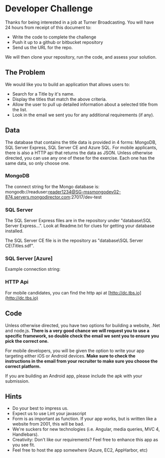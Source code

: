 # Developer Challenge
Thanks for being interested in a job at Turner Broadcasting.  You will have 24 hours from receipt of this document to:

* Write the code to complete the challenge
* Push it up to a github or bitbucket repository
* Send us the URL for the repo.

We will then clone your repository, run the code, and assess your solution.

## The Problem

We would like you to build an application that allows users to:

* Search for a Title by it's name.
* Display the titles that match the above criteria.
* Allow the user to pull up detailed information about a selected title from the list.
* Look in the email we sent you for any additional requirements (if any).

## Data

The database that contains the title data is provided in 4 forms: MongoDB, SQL Server Express, SQL Server CE and Azure SQL. For mobile applicants, there is also a HTTP api that returns the data as JSON.  Unless otherwise directed, you can use any one of these for the exercise. Each one has the same data, so only choose one.

### MongoDB
The connect string for the Mongo database is: mongodb://readuser:reader1234@SG-mssmongodev02-874.servers.mongodirector.com:27017/dev-test

### SQL Server
The SQL Server Express files are in the repository under "database\SQL Server Express...". Look at Readme.txt for clues for getting your database installed.

The SQL Server CE file is in the repository as "database\SQL Server CE\Titles.sdf".

### SQL Server [Azure]

Example connection string: <add name="TitlesEntities" connectionString="data source=tcp:bx8cna5bk0.database.windows.net,1433;initial catalog=Titles;User Id=readuser@bx8cna5bk0;Password=read!234#Q~$;multipleactiveresultsets=True" providerName="System.Data.EntityClient" />


### HTTP Api
For mobile candidates, you can find the http api at [http://dc.tbs.io](http://dc.tbs.io)  


## Code
Unless otherwise directed, you have two options for building a website, .Net and node.js.  **There is a very good chance we will request you to use a specific framework, so double check the email we sent you to ensure you pick the correct one.**

For mobile developers, you will be given the option to write your app targeting either iOS or Android devices.  **Make sure to check the instructions in the email from your recruiter to make sure you choose the correct platform.**

If you are building an Android app, please include the apk with your submission.

## Hints

* Do your best to impress us.
* Expect us to use Lint your javascript
* Form is as important as function.  If your app works, but is written like a website from 2001, this will be bad.
* We're suckers for new technologies (i.e. Angular, media queries, MVC 4, Handlebars).
* Creativity: Don't like our requirements? Feel free to enhance this app as you see fit.
* Feel free to host the app somewhere (Azure, EC2, AppHarbor, etc)


